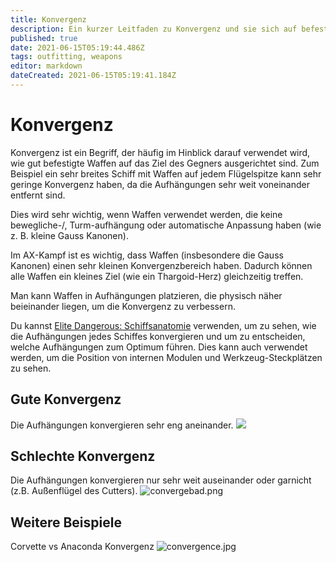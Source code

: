 ```yaml
---
title: Konvergenz
description: Ein kurzer Leitfaden zu Konvergenz und sie sich auf befestigte Waffen auswirkt
published: true
date: 2021-06-15T05:19:44.486Z
tags: outfitting, weapons
editor: markdown
dateCreated: 2021-06-15T05:19:41.184Z
---
```


# Konvergenz

Konvergenz ist ein Begriff, der häufig im Hinblick darauf verwendet wird, wie gut befestigte Waffen auf das Ziel des Gegners ausgerichtet sind. Zum Beispiel ein sehr breites Schiff mit Waffen auf jedem Flügelspitze kann sehr geringe Konvergenz haben, da die Aufhängungen sehr weit voneinander entfernt sind.

Dies wird sehr wichtig, wenn Waffen verwendet werden, die keine bewegliche-/, Turm-aufhängung oder automatische Anpassung haben (wie z. B. kleine Gauss Kanonen).

Im AX-Kampf ist es wichtig, dass Waffen (insbesondere die Gauss Kanonen) einen sehr kleinen Konvergenzbereich haben. Dadurch können alle Waffen ein kleines Ziel (wie ein Thargoid-Herz) gleichzeitig treffen.

Man kann Waffen in Aufhängungen platzieren, die physisch näher beieinander liegen, um die Konvergenz zu verbessern.

Du kannst [Elite Dangerous: Schiffsanatomie](http://a.teall.info/edsa/) verwenden, um zu sehen, wie die Aufhängungen jedes Schiffes konvergieren und um zu entscheiden, welche Aufhängungen zum Optimum führen. Dies kann auch verwendet werden, um die Position von internen Modulen und Werkzeug-Steckplätzen zu sehen.


## Gute Konvergenz

Die Aufhängungen konvergieren sehr eng aneinander. ![](/img/convergegood.png)

## Schlechte Konvergenz

Die Aufhängungen konvergieren nur sehr weit auseinander oder garnicht (z.B. Außenflügel des Cutters). ![convergebad.png](/img/convergebad.png)

## Weitere Beispiele

Corvette vs Anaconda Konvergenz ![convergence.jpg](/img/convergence.jpg)
